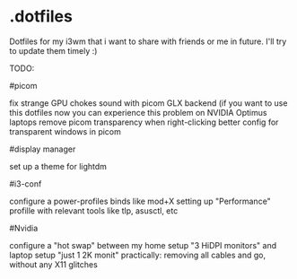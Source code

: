 # .dotfiles
Dotfiles for my i3wm that i want to share with friends or me in future. I'll try to update them timely :)

TODO:

#picom

fix strange GPU chokes sound with picom GLX backend (if you want to use this dotfiles now you can experience this problem on NVIDIA Optimus laptops
remove picom transparency when right-clicking 
better config for transparent windows in picom

#display manager

set up a theme for lightdm

#i3-conf

configure a power-profiles binds like mod+X setting up "Performance" profille with relevant tools like tlp, asusctl, etc

#Nvidia

configure a "hot swap" between my home setup "3 HiDPI monitors" and laptop setup "just 1 2K monit"
practically: removing all cables and go, without any X11 glitches
